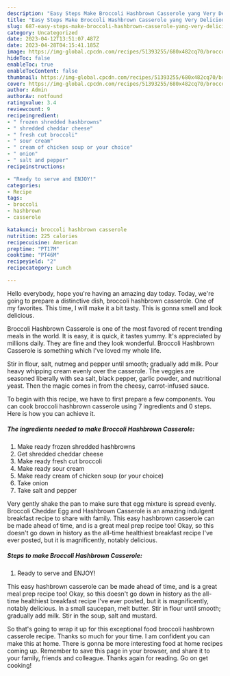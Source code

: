 ```yaml
---
description: "Easy Steps Make Broccoli Hashbrown Casserole yang Very Delicious"
title: "Easy Steps Make Broccoli Hashbrown Casserole yang Very Delicious"
slug: 687-easy-steps-make-broccoli-hashbrown-casserole-yang-very-delicious
category: Uncategorized
date: 2023-04-12T13:51:07.487Z
date: 2023-04-28T04:15:41.185Z
image: https://img-global.cpcdn.com/recipes/51393255/680x482cq70/broccoli-hashbrown-casserole-recipe-main-photo.jpg
hideToc: false
enableToc: true
enableTocContent: false
thumbnail: https://img-global.cpcdn.com/recipes/51393255/680x482cq70/broccoli-hashbrown-casserole-recipe-main-photo.jpg
cover: https://img-global.cpcdn.com/recipes/51393255/680x482cq70/broccoli-hashbrown-casserole-recipe-main-photo.jpg
author: Admin
authorAv: notfound
ratingvalue: 3.4
reviewcount: 9
recipeingredient:
- " frozen shredded hashbrowns"
- " shredded cheddar cheese"
- " fresh cut broccoli"
- " sour cream"
- " cream of chicken soup or your choice"
- " onion"
- " salt and pepper"
recipeinstructions:

- "Ready to serve and ENJOY!"
categories:
- Recipe
tags:
- broccoli
- hashbrown
- casserole

katakunci: broccoli hashbrown casserole 
nutrition: 225 calories
recipecuisine: American
preptime: "PT17M"
cooktime: "PT46M"
recipeyield: "2"
recipecategory: Lunch

---
```



Hello everybody, hope you're having an amazing day today. Today, we're going to prepare a distinctive dish, broccoli hashbrown casserole. One of my favorites. This time, I will make it a bit tasty. This is gonna smell and look delicious.

Broccoli Hashbrown Casserole is one of the most favored of recent trending meals in the world. It is easy, it is quick, it tastes yummy. It's appreciated by millions daily. They are fine and they look wonderful. Broccoli Hashbrown Casserole is something which I've loved my whole life.

Stir in flour, salt, nutmeg and pepper until smooth; gradually add milk. Pour heavy whipping cream evenly over the casserole. The veggies are seasoned liberally with sea salt, black pepper, garlic powder, and nutritional yeast. Then the magic comes in from the cheesy, carrot-infused sauce.


To begin with this recipe, we have to first prepare a few components. You can cook broccoli hashbrown casserole using 7 ingredients and 0 steps. Here is how you can achieve it.

<!--inarticleads1-->

##### The ingredients needed to make Broccoli Hashbrown Casserole:

1. Make ready  frozen shredded hashbrowns
1. Get  shredded cheddar cheese
1. Make ready  fresh cut broccoli
1. Make ready  sour cream
1. Make ready  cream of chicken soup (or your choice)
1. Take  onion
1. Take  salt and pepper


Very gently shake the pan to make sure that egg mixture is spread evenly. Broccoli Cheddar Egg and Hashbrown Casserole is an amazing indulgent breakfast recipe to share with family. This easy hashbrown casserole can be made ahead of time, and is a great meal prep recipe too! Okay, so this doesn&#39;t go down in history as the all-time healthiest breakfast recipe I&#39;ve ever posted, but it is magnificently, notably delicious. 

<!--inarticleads2-->

##### Steps to make Broccoli Hashbrown Casserole:


1. Ready to serve and ENJOY!

This easy hashbrown casserole can be made ahead of time, and is a great meal prep recipe too! Okay, so this doesn&#39;t go down in history as the all-time healthiest breakfast recipe I&#39;ve ever posted, but it is magnificently, notably delicious. In a small saucepan, melt butter. Stir in flour until smooth; gradually add milk. Stir in the soup, salt and mustard. 

So that's going to wrap it up for this exceptional food broccoli hashbrown casserole recipe. Thanks so much for your time. I am confident you can make this at home. There is gonna be more interesting food at home recipes coming up. Remember to save this page in your browser, and share it to your family, friends and colleague. Thanks again for reading. Go on get cooking!
